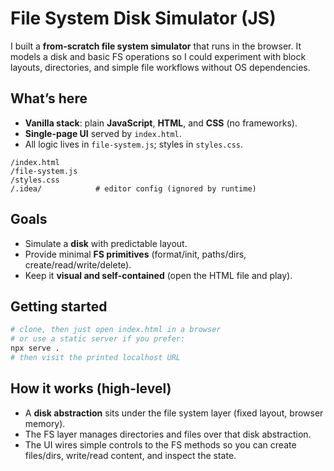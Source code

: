 # File System Disk Simulator (JS)

I built a **from-scratch file system simulator** that runs in the browser. It models a disk and basic FS operations so I could experiment with block layouts, directories, and simple file workflows without OS dependencies.

## What’s here

* **Vanilla stack**: plain **JavaScript**, **HTML**, and **CSS** (no frameworks).
* **Single-page UI** served by `index.html`.
* All logic lives in `file-system.js`; styles in `styles.css`.

```
/index.html
/file-system.js
/styles.css
/.idea/            # editor config (ignored by runtime)
```

## Goals

* Simulate a **disk** with predictable layout.
* Provide minimal **FS primitives** (format/init, paths/dirs, create/read/write/delete).
* Keep it **visual and self-contained** (open the HTML file and play).

## Getting started

```bash
# clone, then just open index.html in a browser
# or use a static server if you prefer:
npx serve .
# then visit the printed localhost URL
```

## How it works (high-level)

* A **disk abstraction** sits under the file system layer (fixed layout, browser memory).
* The FS layer manages directories and files over that disk abstraction.
* The UI wires simple controls to the FS methods so you can create files/dirs,
  write/read content, and inspect the state.

